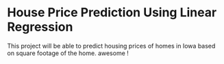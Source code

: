 # House Price Prediction Using Linear Regression
This project will be able to predict housing prices of homes in Iowa based on square footage of the home. 
 awesome !

